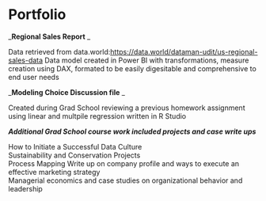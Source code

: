 # Portfolio


_**Regional Sales Report** _

Data retrieved from data.world:https://data.world/dataman-udit/us-regional-sales-data
  Data model created in Power BI with transformations, measure creation using DAX, formated to be easily digesitable and comprehensive to end user needs

_**Modeling Choice Discussion file** _

Created during Grad School reviewing a previous homework assignment using linear and multpile regression written in R Studio


_**Additional Grad School course work included projects and case write ups**_

How to Initiate a Successful Data Culture   
Sustainability and Conservation Projects   
Process Mapping
Write up on company profile and ways to execute an effective marketing strategy  
Managerial economics and case studies on organizational behavior and leadership



